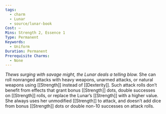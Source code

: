 ```yaml
---
tags:
  - charm
  - Lunar
  - source/lunar-book
Cost: —
Mins: Strength 2, Essence 1
Type: Permanent
Keywords:
  - Uniform
Duration: Permanent
Prerequisite Charms:
  - None
---
```

*Thews surging with savage might, the Lunar deals a telling blow.*
She can roll nonranged attacks with heavy weapons, unarmed attacks, or natural weapons using [[Strength]] instead of [[Dexterity]]. Such attack rolls don’t benefit from effects that grant bonus [[Strength]] dots, double successes on [[Strength]] rolls, or replace the Lunar’s [[Strength]] with a higher value. She always uses her unmodified [[Strength]] to attack, and doesn’t add dice from bonus [[Strength]] dots or double non-10 successes on attack rolls.